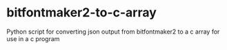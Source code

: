 # bitfontmaker2-to-c-array
Python script for converting json output from bitfontmaker2 to a c array for use in a c program
